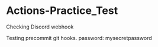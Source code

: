 # Actions-Practice_Test

Checking Discord webhook

Testing precommit git hooks.
password: mysecretpassword
